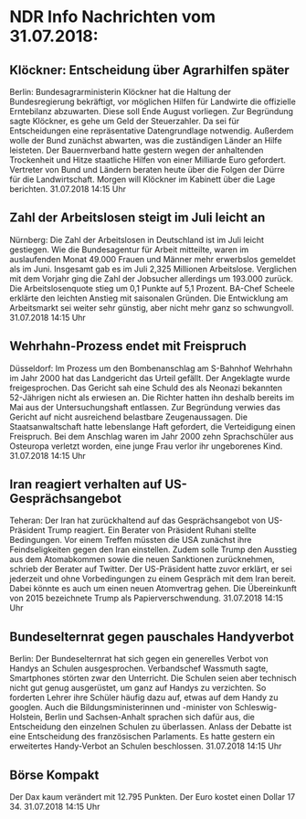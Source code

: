 # NDR Info Nachrichten vom 31.07.2018:


## Klöckner: Entscheidung über Agrarhilfen später
Berlin:	Bundesagrarministerin Klöckner hat die Haltung der Bundesregierung bekräftigt, vor möglichen Hilfen für Landwirte die offizielle Erntebilanz abzuwarten. Diese soll Ende August vorliegen. Zur Begründung sagte Klöckner, es gehe um Geld der Steuerzahler. Da sei für Entscheidungen eine repräsentative Datengrundlage notwendig. Außerdem wolle der Bund zunächst abwarten, was die zuständigen Länder an Hilfe leisteten. Der Bauernverband hatte gestern wegen der anhaltenden Trockenheit und Hitze staatliche Hilfen von einer Milliarde Euro gefordert. Vertreter von Bund und Ländern beraten heute über die Folgen der Dürre für die Landwirtschaft. Morgen will Klöckner im Kabinett über die Lage berichten. 31.07.2018 14:15 Uhr 

## Zahl der Arbeitslosen steigt im Juli leicht an
Nürnberg:          Die Zahl der Arbeitslosen in Deutschland ist im Juli leicht gestiegen. Wie die Bundesagentur für Arbeit mitteilte, waren im auslaufenden Monat 49.000 Frauen und Männer mehr erwerbslos gemeldet als im Juni. Insgesamt gab es im Juli 2,325 Millionen Arbeitslose. Verglichen mit dem Vorjahr ging die Zahl der Jobsucher allerdings um 193.000 zurück. Die Arbeitslosenquote stieg um 0,1 Punkte auf 5,1 Prozent. BA-Chef Scheele erklärte den leichten Anstieg mit saisonalen Gründen. Die Entwicklung am Arbeitsmarkt sei weiter sehr günstig, aber nicht mehr ganz so schwungvoll. 31.07.2018 14:15 Uhr 

## Wehrhahn-Prozess endet mit Freispruch
Düsseldorf: Im Prozess um den Bombenanschlag am S-Bahnhof Wehrhahn im Jahr 2000 hat das Landgericht das Urteil gefällt. Der Angeklagte wurde freigesprochen. Das Gericht sah eine Schuld des als Neonazi bekannten 52-Jährigen nicht als erwiesen an. Die Richter hatten ihn deshalb bereits im Mai aus der Untersuchungshaft entlassen. Zur Begründung verwies das Gericht auf nicht ausreichend belastbare Zeugenaussagen. Die Staatsanwaltschaft hatte lebenslange Haft gefordert, die Verteidigung einen Freispruch. Bei dem Anschlag waren im Jahr 2000 zehn Sprachschüler aus Osteuropa verletzt worden, eine junge Frau verlor ihr ungeborenes Kind. 31.07.2018 14:15 Uhr 

## Iran reagiert verhalten auf US-Gesprächsangebot
Teheran: Der Iran hat zurückhaltend auf das Gesprächsangebot von US-Präsident Trump reagiert. Ein Berater von Präsident Ruhani stellte Bedingungen. Vor einem Treffen müssten die USA zunächst ihre Feindseligkeiten gegen den Iran einstellen. Zudem solle Trump den Ausstieg aus dem Atomabkommen sowie die neuen Sanktionen zurücknehmen, schrieb der Berater auf Twitter. Der US-Präsident hatte zuvor erklärt, er sei jederzeit und ohne Vorbedingungen zu einem Gespräch mit dem Iran bereit. Dabei könnte es auch um einen neuen Atomvertrag gehen. Die Übereinkunft von 2015 bezeichnete Trump als Papierverschwendung. 31.07.2018 14:15 Uhr 

## Bundeselternrat gegen pauschales Handyverbot
Berlin: Der Bundeselternrat hat sich gegen ein generelles Verbot von Handys an Schulen ausgesprochen. Verbandschef Wassmuth sagte, Smartphones störten zwar den Unterricht. Die Schulen seien aber technisch nicht gut genug ausgerüstet, um ganz auf Handys zu verzichten. So forderten Lehrer ihre Schüler häufig dazu auf, etwas auf dem Handy zu googlen. Auch die Bildungsministerinnen und -minister von Schleswig-Holstein, Berlin und Sachsen-Anhalt sprachen sich dafür aus, die Entscheidung den einzelnen Schulen zu überlassen. Anlass der Debatte ist eine Entscheidung des französischen Parlaments. Es hatte gestern ein erweitertes Handy-Verbot an Schulen beschlossen. 31.07.2018 14:15 Uhr 

## Börse Kompakt
Der Dax kaum verändert mit 12.795 Punkten. Der Euro kostet einen Dollar 17 34. 31.07.2018 14:15 Uhr 
